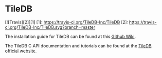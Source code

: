 # TileDB

[![Travis][2]][1]
  [1]: https://travis-ci.org/TileDB-Inc/TileDB
  [2]: https://travis-ci.org/TileDB-Inc/TileDB.svg?branch=master

The installation guide for TileDB can be found at this [Github
Wiki](https://github.com/TileDB-Inc/TileDB/wiki).

The TileDB C API documentation and tutorials can be
found at the [TileDB official website](http://istc-bigdata.org/tiledb).
